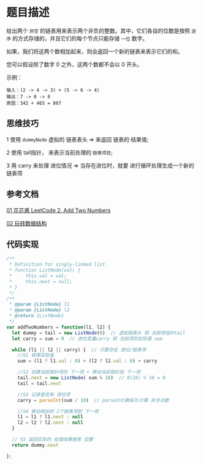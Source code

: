 
# 题目描述

给出两个 `非空` 的链表用来表示两个非负的整数。其中，它们各自的位数是按照 `逆序` 的方式存储的，并且它们的每个节点只能存储 `一位` 数字。

如果，我们将这两个数相加起来，则会返回一个新的链表来表示它们的和。

您可以假设除了数字 0 之外，这两个数都不会以 0 开头。

示例：

```
输入：(2 -> 4 -> 3) + (5 -> 6 -> 4)
输出：7 -> 0 -> 8
原因：342 + 465 = 807
```

## 思维技巧

1 使用 `dummyNode` 虚拟的 链表表头 => 来返回 链表的 结果值;

2 使用 tail指针， 来表示当前处理的 `链表项目`;

3 用 carry 来处理 进位情况 => 当存在进位时，就要 进行循环处理生成一个新的 链表项


## 参考文档

[01 花花酱 LeetCode 2. Add Two Numbers](https://www.bilibili.com/video/BV1EJ411h72z)

[02 玩转数据结构](https://coding.imooc.com/class/chapter/207.html#Anchor)


## 代码实现

```js
/**
 * Definition for singly-linked list.
 * function ListNode(val) {
 *     this.val = val;
 *     this.next = null;
 * }
 */
/**
 * @param {ListNode} l1
 * @param {ListNode} l2
 * @return {ListNode}
 */
var addTwoNumbers = function(l1, l2) {
  let dummy = tail = new ListNode(0)  // 虚拟链表头 和 当前项指针tail
  let carry = sum = 0  // 进位变量carry 和 当前项的实际值 sum

  while (l1 || l2 || carry) {  // 只要存在 进位/链表项
    //S1 获得实际值
    sum = (l1 ? l1.val : 0) + (l2 ? l2.val : 0) + carry

    //S2 创建当前指针项的 下一项 + 移动当前指针到 下一项
    tail.next = new ListNode( sum % 10)  // 8(18) % 10 = 8
    tail = tail.next

    //S3 记录是否有 进位项
    carry = parseInt(sum / 10)  // parseInt确保JS计算 非浮点数

    //S4 移动相加的 2个链表项到 下一项
    l1 = l1 ? l1.next : null
    l2 = l2 ? l2.next : null
  }

  // S5 返回实际的 处理结果链表 位置
  return dummy.next

};
```